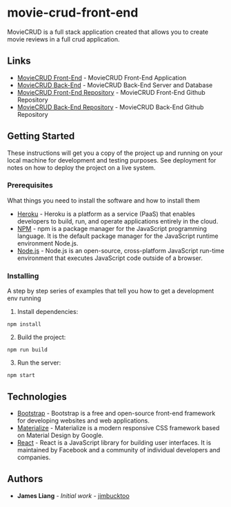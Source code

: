 # movie-crud-front-end

MovieCRUD is a full stack application created that allows you to create movie reviews in a full crud application.

## Links

* [MovieCRUD Front-End](https://movie-crud-ui.herokuapp.com/) - MovieCRUD Front-End Application
* [MovieCRUD Back-End](https://movie-crud-io.herokuapp.com/) - MovieCRUD Back-End Server and Database
* [MovieCRUD Front-End Repository](https://github.com/jimbucktoo/movie-crud-front-end/) - MovieCRUD Front-End Github Repository
* [MovieCRUD Back-End Repository](https://github.com/jimbucktoo/movie-crud-back-end/) - MovieCRUD Back-End Github Repository

## Getting Started

These instructions will get you a copy of the project up and running on your local machine for development and testing purposes. See deployment for notes on how to deploy the project on a live system.

### Prerequisites

What things you need to install the software and how to install them

* [Heroku](https://www.heroku.com/) - Heroku is a platform as a service (PaaS) that enables developers to build, run, and operate applications entirely in the cloud.
* [NPM](https://www.npmjs.com/) - npm is a package manager for the JavaScript programming language. It is the default package manager for the JavaScript runtime environment Node.js.
* [Node.js](https://www.nodejs.org/) - Node.js is an open-source, cross-platform JavaScript run-time environment that executes JavaScript code outside of a browser.

### Installing

A step by step series of examples that tell you how to get a development env running

1. Install dependencies:

```
npm install
```

2. Build the project:

```
npm run build
```
3. Run the server:

```
npm start
```

## Technologies

* [Bootstrap](https://www.getbootstrap.com/) - Bootstrap is a free and open-source front-end framework for developing websites and web applications.
* [Materialize](https://materializecss.com/) - Materialize is a modern responsive CSS framework based on Material Design by Google.
* [React](https://reactjs.org/) - React is a JavaScript library for building user interfaces. It is maintained by Facebook and a community of individual developers and companies.

## Authors

* **James Liang** - *Initial work* - [jimbucktoo](https://github.com/jimbucktoo/)
